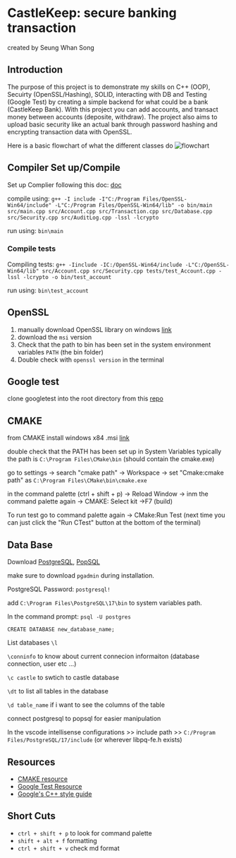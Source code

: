 # CastleKeep: secure banking transaction
created by Seung Whan Song

## Introduction
The purpose of this project is to demonstrate my skills on C++ (OOP), Secuirty (OpenSSL/Hashing), SOLID, interacting with DB and Testing (Google Test) by creating a simple backend for what could be a bank (CastleKeep Bank). With this project you can add accounts, and transact money between accounts (deposite, withdraw). The project also aims to upload basic security like an actual bank through password hashing and encrypting transaction data with OpenSSL.


Here is a basic flowchart of what the different classes do
![flowchart](images/CastleFlowChart.png)

## Compiler Set up/Compile
Set up Complier following this doc: [doc](https://code.visualstudio.com/docs/languages/cpp)

compile using: `g++ -I include -I"C:/Program Files/OpenSSL-Win64/include" -L"C:/Program Files/OpenSSL-Win64/lib" -o bin/main src/main.cpp src/Account.cpp src/Transaction.cpp src/Database.cpp src/Security.cpp src/AuditLog.cpp -lssl -lcrypto`

run using: `bin\main`

### Compile tests
Compiling tests: `g++ -Iinclude -IC:/OpenSSL-Win64/include -L"C:/OpenSSL-Win64/lib" src/Account.cpp src/Security.cpp tests/test_Account.cpp -lssl -lcrypto -o bin/test_account`


run using: `bin\test_account`

## OpenSSL
1. manually download OpenSSL library on windows [link](https://slproweb.com/products/Win32OpenSSL.html)
2. download the `msi` version
3. Check that the path to bin has been set in the system environment variables `PATH` (the bin folder)
4. Double check with `openssl version` in the terminal


## Google test
clone googletest into the root directory from this [repo](https://github.com/google/googletest.git)



## CMAKE
from CMAKE install windows x84 .msi [link](https://cmake.org/download/)


double check that the PATH has been set up in System Variables typically the path is `C:\Program Files\CMake\bin` (should contain the cmake.exe)


go to settings -> search "cmake path" -> Workspace -> set "Cmake:cmake path" as `C:\Program Files\CMake\bin\cmake.exe`


in the command palette (ctrl + shift + p) -> Reload Window -> inm the command palette again -> CMAKE: Select kit ->F7 (build)

To run test go to command palette again -> CMake:Run Test (next time you can just click the "Run CTest" button at the bottom of the terminal)

## Data Base
Download [PostgreSQL](https://www.enterprisedb.com/downloads/postgres-postgresql-downloads), [PopSQL](https://popsql.com/download)

make sure to download `pgadmin` during installation.

PostgreSQL Password: `postgresql!`

add `C:\Program Files\PostgreSQL\17\bin` to system variables path.

In the command prompt: `psql -U postgres`

`CREATE DATABASE new_database_name;`

List databases `\l`

`\conninfo` to know about current connecion informaiton (database connection, user etc ...)

`\c castle` to swtich to castle database 

`\dt` to list all tables in the database

`\d table_name` if i want to see the columns of the table

connect postgresql to popsql for easier manipulation 

In the vscode intellisense configurations >> include path >> `C:/Program Files/PostgreSQL/17/include` (or wherever libpq-fe.h exists)


## Resources
- [CMAKE resource](https://www.youtube.com/watch?v=4U-lnfxY2U0&ab_channel=LearnQtGuide)
- [Google Test Resource](https://www.youtube.com/watch?v=Lp1ifh9TuFI&ab_channel=Rhymu%27sVideos)
- [Google's C++ style guide](https://google.github.io/styleguide/cppguide.html#C++_Version)


## Short Cuts
- `ctrl + shift + p` to look for command palette
-  `shift + alt + f` formatting
- `ctrl + shift + v` check md format



